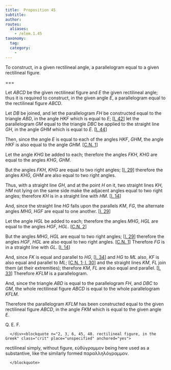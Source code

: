 ```yaml
---
title:  Proposition 45
subtitle:
author:
routes:
  aliases:
    - /elem.1.45
taxonomy:
  tag:
  category:
    -
---
```


To construct, in a given rectilineal angle, a parallelogram equal to a given rectilineal figure.

===

<p>Let <em>ABCD</em> be the given rectilineal figure and <em>E</em> the given rectilineal angle; <lb n="5"/>thus it is required to construct, in the given angle <em>E</em>, a parallelogram equal to the rectilineal figure <em>ABCD</em>. </p>


<p>Let <em>DB</em> be joined, and let the parallelogram <em>FH</em> be constructed equal to the triangle <em>ABD</em>, in the angle <em>HKF</em> which is equal to <em>E</em>; [<a href="/elem.1.42">I. 42</a>] <lb n="10"/>let the parallelogram <em>GM</em> equal to the triangle <em>DBC</em> be applied to the straight line <em>GH</em>, in the angle <em>GHM</em> which is equal to <em>E</em>. [<a href="/elem.1.44">I. 44</a>]</p>


<p>Then, since the angle <em>E</em> is equal to each of the angles <em>HKF</em>, <em>GHM</em>, <lb n="15"/><span class="center">the angle <em>HKF</em> is also equal to the angle <em>GHM</em>. [<a href="/elem.1.c.n.1">C.N. 1</a>]</span>
<pb n="346"/></p>


<p>Let the angle <em>KHG</em> be added to each; therefore the angles <em>FKH</em>, <em>KHG</em> are equal to the angles <em>KHG</em>, <em>GHM</em>.</p>


<p>But the angles <em>FKH</em>, <em>KHG</em> are equal to two right angles; [<a href="/elem.1.29">I. 29</a>] <lb n="20"/>therefore the angles <em>KHG</em>, <em>GHM</em> are also equal to two right angles.</p>


<p>Thus, with a straight line <em>GH</em>, and at the point <em>H</em> on it, two straight lines <em>KH</em>, <em>HM</em> not lying on the same side make the adjacent angles equal to two right angles; <lb n="25"/><span class="center">therefore <em>KH</em> is in a straight line with <em>HM</em>. [<a href="/elem.1.14">I. 14</a>]</span></p>


<p>And, since the straight line <em>HG</em> falls upon the parallels <em>KM</em>, <em>FG</em>, the alternate angles <em>MHG</em>, <em>HGF</em> are equal to one another. [<a href="/elem.1.29">I. 29</a>]</p>


<p>Let the angle <em>HGL</em> be added to each; <lb n="30"/>therefore the angles <em>MHG</em>, <em>HGL</em> are equal to the angles <em>HGF</em>, <em>HGL</em>. [<a href="/elem.1.c.n.2">C.N. 2</a>]</p>


<p>But the angles <em>MHG</em>, <em>HGL</em> are equal to two right angles; [<a href="/elem.1.29">I. 29</a>] therefore the angles <em>HGF</em>, <em>HGL</em> are also equal to two right angles. [<a href="/elem.1.c.n.1">C.N. 1</a>] <lb n="35"/><span class="center">Therefore <em>FG</em> is in a straight line with <em>GL</em>. [<a href="/elem.1.14">I. 14</a>]</span></p>


<p>And, since <em>FK</em> is equal and parallel to <em>HG</em>, [<a href="/elem.1.34">I. 34</a>] <span class="center">and <em>HG</em> to <em>ML</em> also,</span>
<em>KF</em> is also equal and parallel to <em>ML</em>; [<a href="/elem.1.c.n.1">C.N. 1</a>;<a href="/elem.1.30"> I. 30</a>] and the straight lines <em>KM</em>, <em>FL</em> join them (at their extremities); <lb n="40"/>therefore <em>KM</em>, <em>FL</em> are also equal and parallel. [<a href="/elem.1.33">I. 33</a>] <span class="center">Therefore <em>KFLM</em> is a parallelogram.</span></p>


<p>And, since the triangle <em>ABD</em> is equal to the parallelogram <em>FH</em>, <span class="center">and <em>DBC</em> to <em>GM</em>,</span>
<lb n="45"/>the whole rectilineal figure <em>ABCD</em> is equal to the whole parallelogram <em>KFLM</em>.</p>


<p>Therefore the parallelogram <em>KFLM</em> has been constructed equal to the given rectilineal figure <em>ABCD</em>, in the angle <em>FKM</em> which is equal to the given angle <em>E</em>.</p>

<div class="QED">

<p>Q. E. F.</p>

      </div><blockquote n="2, 3, 6, 45, 48. rectilineal figure, in the Greek" class="crit" place="unspecified" anchored="yes">

<p><quote>rectilineal</quote>
 simply, without <quote>figure,</quote>
 <foreign lang="greek">εὐθύγραμμον</foreign> being here used as a substantive, like the similarly formed <foreign lang="greek">παραλληλόγραμμον</foreign>.</p>

      </blockquote>
